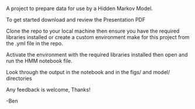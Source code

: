 A project to prepare data for use by a Hidden Markov Model.

To get started download and review the Presentation PDF

Clone the repo to your local machine then ensure you have the required libraries installed or create a custom environment make for this project from the .yml file in the repo.

Activate the environment with the required libraries installed then open and run the HMM notebook file.

Look through the output in the notebook and in the figs/ and model/ directories

Any feedback is welcome, Thanks!

-Ben
